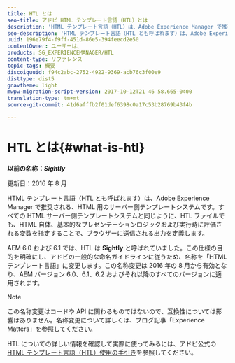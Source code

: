 ```yaml
---
title: HTL とは
seo-title: アドビ HTML テンプレート言語（HTL）とは
description: 'HTML テンプレート言語（HTL）は、Adobe Experience Manager で推奨される、HTML 用のサーバー側テンプレートシステムです。 '
seo-description: 'HTML テンプレート言語（HTL とも呼ばれます）は、Adobe Experience Manager で推奨される、HTML 用のサーバー側テンプレートシステムです。 '
uuid: 196e79f4-f9ff-451d-86e5-394feecd2e50
contentOwner: ユーザーは、
products: SG_EXPERIENCEMANAGER/HTL
content-type: リファレンス
topic-tags: 概要
discoiquuid: f94c2abc-2752-4922-9369-acb76c3f00e9
disttype: dist5
gnavtheme: light
mwpw-migration-script-version: 2017-10-12T21 46 58.665-0400
translation-type: tm+mt
source-git-commit: 41d6afffb2f01def6398c0a17c53b28769b43f4b

---
```



# HTL とは{#what-is-htl}

**以前の名称：*Sightly***

更新日：2016 年 8 月

HTML テンプレート言語（HTL とも呼ばれます）は、Adobe Experience Manager で推奨される、HTML 用のサーバー側テンプレートシステムです。すべての HTML サーバー側テンプレートシステムと同じように、HTL ファイルでも、HTML 自体、基本的なプレゼンテーションロジックおよび実行時に評価される変数を指定することで、ブラウザーに送信される出力を定義します。

AEM 6.0 および 6.1 では、HTL は **Sightly** と呼ばれていました。この仕様の目的を明確にし、アドビの一般的な命名ガイドラインに従うため、名称を「HTML テンプレート言語」に変更します。この名称変更は 2016 年の 8 月から有効となり、AEM バージョン 6.0、6.1、6.2 およびそれ以降のすべてのバージョンに適用されます。

>[!NOTE]
>
>この名称変更はコードや API に関わるものではないので、互換性については影響はありません。名称変更について詳しくは、ブログ記事「Experience Matters」を参照してください。

HTL についての詳しい情報を確認して実際に使ってみるには、アドビ公式の [HTML テンプレート言語（HTL）使用の手引き](overview.md)を参照してください。
